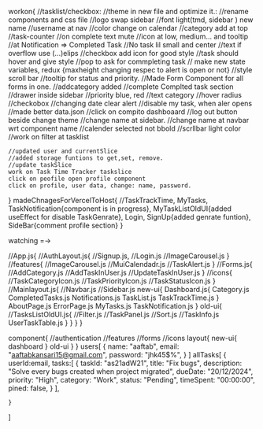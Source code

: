 workon{
//tasklist/checkbox:
//theme in new file and optimize it.:
//rename components and css file
//logo swap sidebar
//font light(tmd, sidebar ) new name
//username at nav
//color change on calendar
//category add at top
//task-counter
//on complete text mute
//icon at low, medium... and tooltip
//at Notification => Completed Task
//No task lil small and center
//text if overflow use (...)elips
//checkbox add icon for good style
//task should hover and give style
//pop to ask for commpleting task // make new state variables, redux
{maxheight changing respec to alert is open or not}
//style scroll bar
//tooltip for status and priority.
//Made Form Component for all forms in one.
//addcategory added
//complete Complted task section
//drawer inside sidebar
//priority blue, red
//text category
//hover radius
//checkobox
//changing date clear alert
//disable my task, when aler opens
//made better data.json
//click on compito dashboaard
//log out button beside change theme
//change name at sidebar.
//change name at navbar wrt component name
//calender selected not bbold
//scrllbar light color
//work on filter at tasklist

    //updated user and currentSlice
    //added storage funtions to get,set, remove.
    //update taskSlice
    work on Task Time Tracker taskslice
    click on peofile open profile component
    click on profile, user data, change: name, password.

}
madeChnagesForVercelToHost{
//TaskTrackTime, MyTasks, TaskNotification{component is in progress}, MyTaskListOldUI{added useEffect for disable TaskGenrate},
Login, SignUp{added genrate funtion},
SideBar{comment profile section}
}

watching =->
<!-- file-wise -->
//App.js{
    //AuthLayout.js{
        //Signup.js, 
        //Login.js
        //ImageCarousel.js
    }
    //features{
        //ImageCarousel.js
        //MuiCalendadr.js
        //TaskAlert.js
    } 
    //Forms.js{
            //AddCategory.js
            //AddTaskInUser.js
            //UpdateTaskInUser.js
    }
    //icons{
        //TaskCategoryIcon.js
        //TaskPriorityIcon.js
        //TaskStatusIcon.js
    }
    //Mainlayout.js{
        //Navbar.js
        //Sidebar.js
        new-ui{
            Dashboard.js{
                Category.js
                CompletedTasks.js
                Notifications.js
                TaskList.js
                TaskTrackTime.js
            }
            AboutPage.js
            ErrorPage.js
            MyTasks.js
            TaskNotification.js
        }
        old-ui{
             //TasksListOldUI.js{
                //Filter.js
                //TaskPanel.js
                //Sort.js
                //TaskInfo.js
                UserTaskTable.js
            }
        }
    }
}
<!-- folder-wise -->
component{
    //authentication
    //features
    //forms
    //icons
    layout{
        new-ui{
            dashboard
        }
        old-ui
    }
}
users[
    {
        name: "aaftab",
        email: "aaftabkansari15@gmail.com",
        password: "jhk45$%",
    }
]
allTasks[
    {
        userId:email,
        tasks:[
            {
                taskId: "as21adW21",
                title: "Fix bugs",
                description: "Solve every bugs created when project migrated",
                dueDate: "20/12/2024",
                priority: "High",
                category: "Work",
                status: "Pending",
                timeSpent: "00:00:00",
                pined: false,
            }
        ],

    }
]